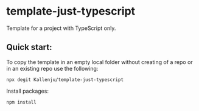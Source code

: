 # template-just-typescript

Template for a project with TypeScript only.
## Quick start:

To copy the template in an empty local folder without creating of a repo or in an existing repo use the following:

```shell
npx degit Kallenju/template-just-typescript
```

Install packages:

```shell
npm install
```
